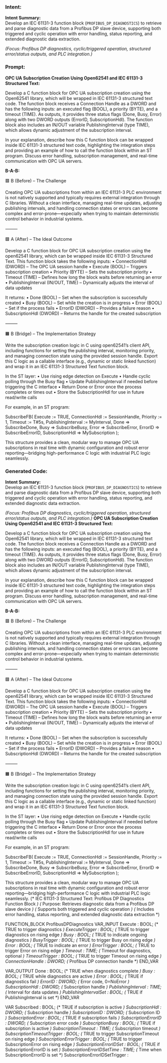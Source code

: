 ### Intent:
**Intent Summary:**  
Develop an IEC 61131-3 function block (`PROFIBUS_DP_DIAGNOSTICS`) to retrieve and parse diagnostic data from a Profibus DP slave device, supporting both triggered and cyclic operation with error handling, status reporting, and extended diagnostic data extraction.  

*(Focus: Profibus DP diagnostics, cyclic/triggered operation, structured error/status outputs, and PLC integration.)*

### Prompt:
**OPC UA Subscription Creation Using Open62541 and IEC 61131-3 Structured Text:**

Develop a C function block for OPC UA subscription creation using the Open62541 library, which will be wrapped in IEC 61131-3 structured text code. The function block receives a Connection Handle as a DWORD and has the following inputs: an executed flag (BOOL), a priority (BYTE), and a timeout (TIME). As outputs, it provides three status flags (Done, Busy, Error) along with two DWORD outputs (ErrorID, SubscriptionHdl). The function block also includes an IN/OUT variable PublishingInterval (type TIME), which allows dynamic adjustment of the subscription interval.

In your explanation, describe how this C function block can be wrapped inside IEC 61131-3 structured text code, highlighting the integration steps and providing an example of how to call the function block within an ST program. Discuss error handling, subscription management, and real-time communication with OPC UA servers.

**B-A-B:**

🟥 B (Before) – The Challenge

Creating OPC UA subscriptions from within an IEC 61131-3 PLC environment is not natively supported and typically requires external integration through C libraries. Without a clean interface, managing real-time updates, adjusting publishing intervals, and handling connection states or errors can become complex and error-prone—especially when trying to maintain deterministic control behavior in industrial systems.

⸻

🟩 A (After) – The Ideal Outcome

Develop a C function block for OPC UA subscription creation using the open62541 library, which can be wrapped inside IEC 61131-3 Structured Text. This function block takes the following inputs:
	•	ConnectionHdl (DWORD) – The OPC UA session handle
	•	Execute (BOOL) – Triggers subscription creation
	•	Priority (BYTE) – Sets the subscription priority
	•	Timeout (TIME) – Defines how long the block waits before returning an error
	•	PublishingInterval (IN/OUT, TIME) – Dynamically adjusts the interval of data updates

It returns:
	•	Done (BOOL) – Set when the subscription is successfully created
	•	Busy (BOOL) – Set while the creation is in progress
	•	Error (BOOL) – Set if the process fails
	•	ErrorID (DWORD) – Provides a failure reason
	•	SubscriptionHdl (DWORD) – Returns the handle for the created subscription

⸻

🟧 B (Bridge) – The Implementation Strategy

Write the subscription creation logic in C using open62541’s client API, including functions for setting the publishing interval, monitoring priority, and managing connection state using the provided session handle. Export this C logic as a callable interface (e.g., dynamic or static linked function) and wrap it in an IEC 61131-3 Structured Text function block.

In the ST layer:
	•	Use rising edge detection on Execute
	•	Handle cyclic polling through the Busy flag
	•	Update PublishingInterval if needed before triggering the C interface
	•	Return Done or Error once the process completes or times out
	•	Store the SubscriptionHdl for use in future read/write calls

For example, in an ST program:

SubscribeFB(
    Execute := TRUE,
    ConnectionHdl := SessionHandle,
    Priority := 1,
    Timeout := T#5s,
    PublishingInterval := MyInterval,
    Done => SubscribeDone,
    Busy => SubscribeBusy,
    Error => SubscribeError,
    ErrorID => SubscribeErrorID,
    SubscriptionHdl => MySubscription
);

This structure provides a clean, modular way to manage OPC UA subscriptions in real time with dynamic configuration and robust error reporting—bridging high-performance C logic with industrial PLC logic seamlessly.

### Generated Code:
**Intent Summary:**  
Develop an IEC 61131-3 function block (`PROFIBUS_DP_DIAGNOSTICS`) to retrieve and parse diagnostic data from a Profibus DP slave device, supporting both triggered and cyclic operation with error handling, status reporting, and extended diagnostic data extraction.  

*(Focus: Profibus DP diagnostics, cyclic/triggered operation, structured error/status outputs, and PLC integration.)*
**OPC UA Subscription Creation Using Open62541 and IEC 61131-3 Structured Text:**

Develop a C function block for OPC UA subscription creation using the Open62541 library, which will be wrapped in IEC 61131-3 structured text code. The function block receives a Connection Handle as a DWORD and has the following inputs: an executed flag (BOOL), a priority (BYTE), and a timeout (TIME). As outputs, it provides three status flags (Done, Busy, Error) along with two DWORD outputs (ErrorID, SubscriptionHdl). The function block also includes an IN/OUT variable PublishingInterval (type TIME), which allows dynamic adjustment of the subscription interval.

In your explanation, describe how this C function block can be wrapped inside IEC 61131-3 structured text code, highlighting the integration steps and providing an example of how to call the function block within an ST program. Discuss error handling, subscription management, and real-time communication with OPC UA servers.

**B-A-B:**

🟥 B (Before) – The Challenge

Creating OPC UA subscriptions from within an IEC 61131-3 PLC environment is not natively supported and typically requires external integration through C libraries. Without a clean interface, managing real-time updates, adjusting publishing intervals, and handling connection states or errors can become complex and error-prone—especially when trying to maintain deterministic control behavior in industrial systems.

⸻

🟩 A (After) – The Ideal Outcome

Develop a C function block for OPC UA subscription creation using the open62541 library, which can be wrapped inside IEC 61131-3 Structured Text. This function block takes the following inputs:
	•	ConnectionHdl (DWORD) – The OPC UA session handle
	•	Execute (BOOL) – Triggers subscription creation
	•	Priority (BYTE) – Sets the subscription priority
	•	Timeout (TIME) – Defines how long the block waits before returning an error
	•	PublishingInterval (IN/OUT, TIME) – Dynamically adjusts the interval of data updates

It returns:
	•	Done (BOOL) – Set when the subscription is successfully created
	•	Busy (BOOL) – Set while the creation is in progress
	•	Error (BOOL) – Set if the process fails
	•	ErrorID (DWORD) – Provides a failure reason
	•	SubscriptionHdl (DWORD) – Returns the handle for the created subscription

⸻

🟧 B (Bridge) – The Implementation Strategy

Write the subscription creation logic in C using open62541’s client API, including functions for setting the publishing interval, monitoring priority, and managing connection state using the provided session handle. Export this C logic as a callable interface (e.g., dynamic or static linked function) and wrap it in an IEC 61131-3 Structured Text function block.

In the ST layer:
	•	Use rising edge detection on Execute
	•	Handle cyclic polling through the Busy flag
	•	Update PublishingInterval if needed before triggering the C interface
	•	Return Done or Error once the process completes or times out
	•	Store the SubscriptionHdl for use in future read/write calls

For example, in an ST program:

SubscribeFB(
    Execute := TRUE,
    ConnectionHdl := SessionHandle,
    Priority := 1,
    Timeout := T#5s,
    PublishingInterval := MyInterval,
    Done => SubscribeDone,
    Busy => SubscribeBusy,
    Error => SubscribeError,
    ErrorID => SubscribeErrorID,
    SubscriptionHdl => MySubscription
);

This structure provides a clean, modular way to manage OPC UA subscriptions in real time with dynamic configuration and robust error reporting—bridging high-performance C logic with industrial PLC logic seamlessly.
(* IEC 61131-3 Structured Text: Profibus DP Diagnostics Function Block *)
(* Purpose: Retrieves diagnostic data from a Profibus DP slave device *)
(* Supports both triggered and cyclic operation *)
(* Includes error handling, status reporting, and extended diagnostic data extraction *)

FUNCTION_BLOCK ProfibusDPDiagnostics
VAR_INPUT
    Execute : BOOL;                  (* TRUE to trigger diagnostics *)
    ExecuteTrigger : BOOL;          (* TRUE to trigger diagnostics on rising edge *)
    Busy : BOOL;                    (* TRUE to indicate ongoing diagnostics *)
    BusyTrigger : BOOL;             (* TRUE to trigger Busy on rising edge *)
    Error : BOOL;                   (* TRUE to indicate an error *)
    ErrorTrigger : BOOL;            (* TRUE to trigger Error on rising edge *)
    Timeout : TIME;                 (* Timeout for diagnostics, optional *)
    TimeoutTrigger : BOOL;          (* TRUE to trigger Timeout on rising edge *)
    ConnectionHandle : DWORD;        (* Profibus DP connection handle *)
END_VAR

VAR_OUTPUT
    Done : BOOL;                    (* TRUE when diagnostics complete *)
    Busy : BOOL;                    (* TRUE while diagnostics are active *)
    Error : BOOL;                   (* TRUE if diagnostics fail *)
    ErrorID : DWORD;                (* Error code, 0=NoError *)
    SubscriptionHdl : DWORD;         (* Subscription handle *)
    PublishingInterval : TIME;       (* Interval for data updates *)
    PublishingIntervalSet : BOOL;    (* TRUE if PublishingInterval is set *)
END_VAR

VAR
    Subscribed : BOOL;              (* TRUE if subscription is active *)
    SubscriptionHdl : DWORD;         (* Subscription handle *)
    SubscriptionID : DWORD;         (* Subscription ID *)
    SubscriptionError : BOOL;       (* TRUE if subscription fails *)
    SubscriptionErrorID : DWORD;    (* Subscription error code *)
    SubscriptionBusy : BOOL;        (* TRUE if subscription is active *)
    SubscriptionTimeout : TIME;     (* Subscription timeout *)
    SubscriptionTimeoutTrigger : BOOL; (* TRUE to trigger SubscriptionTimeout on rising edge *)
    SubscriptionErrorTrigger : BOOL; (* TRUE to trigger SubscriptionError on rising edge *)
    SubscriptionErrorIDSet : BOOL;  (* TRUE if SubscriptionErrorID is set *)
    SubscriptionErrorIDSetTime : TIME; (* Time when SubscriptionErrorID is set *)
    SubscriptionErrorIDSetTrigger :
